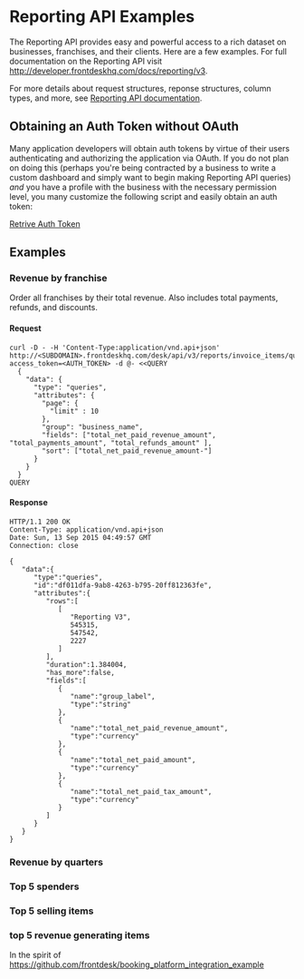 # Reporting API Examples

The Reporting API provides easy and powerful access to a rich dataset on businesses, franchises, and their clients. Here are a few examples. For full documentation on the Reporting API visit http://developer.frontdeskhq.com/docs/reporting/v3.

For more details about request structures, reponse structures, column types, and more, see [Reporting API documentation](https://developer.frontdeskhq.com).

## Obtaining an Auth Token without OAuth
Many application developers will obtain auth tokens by virtue of their users authenticating and authorizing the application via OAuth. If you do not plan on doing this (perhaps you're being contracted by a business to write a custom dashboard and simply want to begin making Reporting API queries) *and* you have a profile with the business with the necessary permission level, you many customize the following script and easily obtain an auth token:

[Retrive Auth Token](https://github.com/frontdesk/reporting_api_example/blob/master/retrieve_auth_token.sh)

## Examples

### Revenue by franchise

Order all franchises by their total revenue. Also includes total payments, refunds, and discounts.

#### Request
```
curl -D - -H 'Content-Type:application/vnd.api+json' http://<SUBDOMAIN>.frontdeskhq.com/desk/api/v3/reports/invoice_items/queries?access_token=<AUTH_TOKEN> -d @- <<QUERY
  { 
    "data": { 
      "type": "queries", 
      "attributes": { 
        "page": { 
          "limit" : 10 
        }, 
        "group": "business_name",
        "fields": ["total_net_paid_revenue_amount", "total_payments_amount", "total_refunds_amount" ], 
        "sort": ["total_net_paid_revenue_amount-"] 
      }
    }
  }
QUERY
```
#### Response
```
HTTP/1.1 200 OK
Content-Type: application/vnd.api+json
Date: Sun, 13 Sep 2015 04:49:57 GMT
Connection: close

{
   "data":{
      "type":"queries",
      "id":"df011dfa-9ab8-4263-b795-20ff812363fe",
      "attributes":{
         "rows":[
            [
               "Reporting V3",
               545315,
               547542,
               2227
            ]
         ],
         "duration":1.384004,
         "has_more":false,
         "fields":[
            {
               "name":"group_label",
               "type":"string"
            },
            {
               "name":"total_net_paid_revenue_amount",
               "type":"currency"
            },
            {
               "name":"total_net_paid_amount",
               "type":"currency"
            },
            {
               "name":"total_net_paid_tax_amount",
               "type":"currency"
            }
         ]
      }
   }
}
```

### Revenue by quarters

### Top 5 spenders

### Top 5 selling items

### top 5 revenue generating items

In the spirit of https://github.com/frontdesk/booking_platform_integration_example
